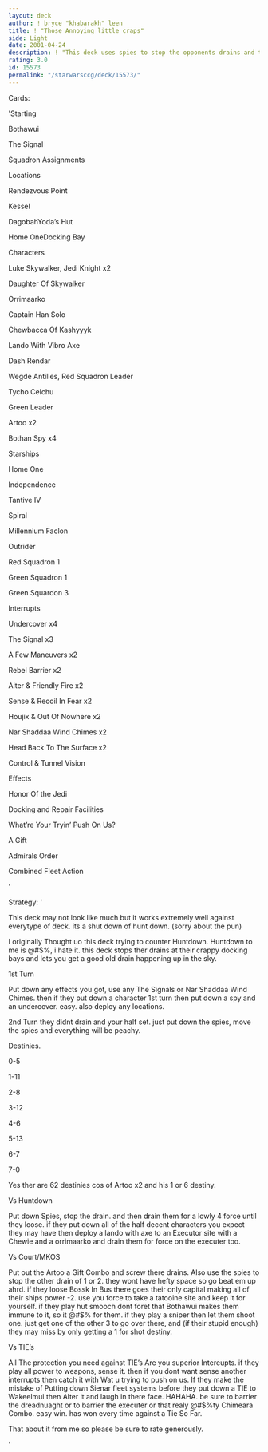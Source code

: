 ```yaml
---
layout: deck
author: ! bryce "khabarakh" leen
title: ! "Those Annoying little craps"
side: Light
date: 2001-04-24
description: ! "This deck uses spies to stop the opponents drains and then space to control every place on the table."
rating: 3.0
id: 15573
permalink: "/starwarsccg/deck/15573/"
---
```

Cards: 

'Starting


Bothawui

The Signal

Squadron Assignments


Locations


Rendezvous Point

Kessel

DagobahYoda’s Hut

Home OneDocking Bay


Characters


Luke Skywalker, Jedi Knight x2

Daughter Of Skywalker

Orrimaarko

Captain Han Solo

Chewbacca Of Kashyyyk

Lando With Vibro Axe

Dash Rendar

Wegde Antilles, Red Squadron Leader

Tycho Celchu

Green Leader

Artoo x2

Bothan Spy x4 


Starships


Home One

Independence

Tantive IV

Spiral

Millennium Faclon

Outrider

Red Squadron 1

Green Squadron 1

Green Squardon 3


Interrupts


Undercover x4

The Signal x3

A Few Maneuvers x2

Rebel Barrier x2

Alter & Friendly Fire x2

Sense & Recoil In Fear x2

Houjix & Out Of Nowhere x2

Nar Shaddaa Wind Chimes x2

Head Back To The Surface x2

Control & Tunnel Vision


Effects


Honor Of the Jedi

Docking and Repair Facilities

What’re Your Tryin’ Push On Us?

A Gift


Admirals Order


Combined Fleet Action

'

Strategy: '

This deck may not look like much but it works extremely well against everytype of deck. its a shut down of hunt down. (sorry about the pun)


I originally Thought uo this deck trying to counter Huntdown. Huntdown to me is @#$%, i hate it. this deck stops ther drains at their crappy docking bays and lets you get a good old drain happening up in the sky.


1st Turn


Put down any effects you got, use any The Signals or Nar Shaddaa Wind Chimes. then if they put down a character 1st turn then put down a spy and an undercover. easy. also deploy any locations.


2nd Turn they didnt drain and your half set. just put down the spies, move the spies and everything will be peachy.


Destinies.


0-5

1-11

2-8

3-12

4-6

5-13

6-7

7-0


Yes ther are 62 destinies cos of Artoo x2 and his 1 or 6 destiny.



Vs Huntdown 

Put down Spies, stop the drain. and then drain them for a lowly 4 force until they loose. if they put down all of the half decent characters you expect they may have then deploy a lando with axe to an Executor site with a Chewie and a orrimaarko and drain them for force on the executer too.


Vs Court/MKOS


Put out the Artoo a Gift Combo and screw there drains. Also use the spies to stop the other drain of 1 or 2. they wont have hefty space so go beat em up ahrd. if they loose Bossk In Bus there goes their only capital making all of their ships power -2. use you force to take a tatooine site and keep it for yourself. if they play hut smooch dont foret that Bothawui makes them immune to it, so it @#$% for them. if they play a sniper then let them shoot one. just get one of the other 3 to go over there, and (if their stupid enough) they may miss by only getting a 1 for shot destiny.


Vs TIE’s


All The protection you need against TIE’s Are you superior Intereupts. if they play all power to weapons, sense it. then if you dont want sense another interrupts then catch it with Wat u trying to push on us. If they make the mistake of Putting down Sienar fleet systems before they put down a TIE to Wakeelmui then Alter it and laugh in there face. HAHAHA. be sure to barrier the dreadnuaght or to barrier the executer or that realy @#$%ty Chimeara Combo. easy win. has won every time against a Tie So Far.


That about it from me so please be sure to rate generously.

'
